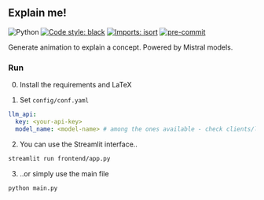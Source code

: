 ## Explain me!
![Python](https://img.shields.io/badge/python-3.9.21-blue)
[![Code style: black](https://img.shields.io/badge/code%20style-black-000000.svg)](https://github.com/psf/black)
[![Imports: isort](https://img.shields.io/badge/%20imports-isort-%231674b1?style=flat&labelColor=ef8336)](https://pycqa.github.io/isort/)
[![pre-commit](https://img.shields.io/badge/pre--commit-enabled-brightgreen?logo=pre-commit&logoColor=white)](https://github.com/pre-commit/pre-commit)

Generate animation to explain a concept.
Powered by Mistral models.

### Run

0. Install the requirements and LaTeX

1. Set `config/conf.yaml`
```yaml
llm_api:
  key: <your-api-key>
  model_name: <model-name> # among the ones available - check clients/llmclient.py
```

2. You can use the Streamlit interface..
```bash
streamlit run frontend/app.py
```

3. ..or simply use the main file
```bash
python main.py
```
